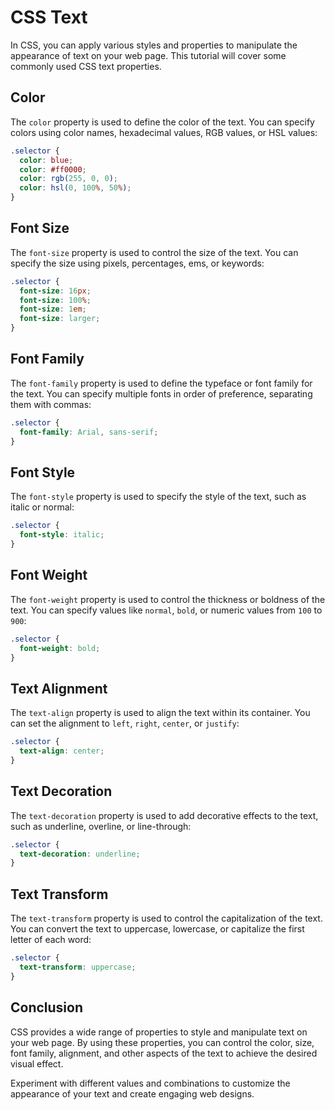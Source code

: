 # CSS Text

In CSS, you can apply various styles and properties to manipulate the appearance of text on your web page. This tutorial will cover some commonly used CSS text properties.

## Color

The `color` property is used to define the color of the text. You can specify colors using color names, hexadecimal values, RGB values, or HSL values:

```css
.selector {
  color: blue;
  color: #ff0000;
  color: rgb(255, 0, 0);
  color: hsl(0, 100%, 50%);
}
```

## Font Size

The `font-size` property is used to control the size of the text. You can specify the size using pixels, percentages, ems, or keywords:

```css
.selector {
  font-size: 16px;
  font-size: 100%;
  font-size: 1em;
  font-size: larger;
}
```

## Font Family

The `font-family` property is used to define the typeface or font family for the text. You can specify multiple fonts in order of preference, separating them with commas:

```css
.selector {
  font-family: Arial, sans-serif;
}
```

## Font Style

The `font-style` property is used to specify the style of the text, such as italic or normal:

```css
.selector {
  font-style: italic;
}
```

## Font Weight

The `font-weight` property is used to control the thickness or boldness of the text. You can specify values like `normal`, `bold`, or numeric values from `100` to `900`:

```css
.selector {
  font-weight: bold;
}
```

## Text Alignment

The `text-align` property is used to align the text within its container. You can set the alignment to `left`, `right`, `center`, or `justify`:

```css
.selector {
  text-align: center;
}
```

## Text Decoration

The `text-decoration` property is used to add decorative effects to the text, such as underline, overline, or line-through:

```css
.selector {
  text-decoration: underline;
}
```

## Text Transform

The `text-transform` property is used to control the capitalization of the text. You can convert the text to uppercase, lowercase, or capitalize the first letter of each word:

```css
.selector {
  text-transform: uppercase;
}
```

## Conclusion

CSS provides a wide range of properties to style and manipulate text on your web page. By using these properties, you can control the color, size, font family, alignment, and other aspects of the text to achieve the desired visual effect.

Experiment with different values and combinations to customize the appearance of your text and create engaging web designs.


